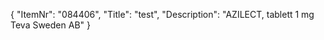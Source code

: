 {
  "ItemNr": "084406",
  "Title": "test",
  "Description": "AZILECT, tablett 1 mg Teva Sweden AB"
}